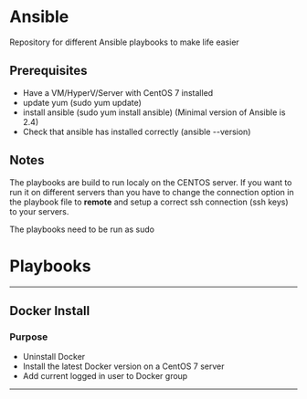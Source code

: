 # Ansible
Repository for different Ansible playbooks to make life easier

## Prerequisites
- Have a VM/HyperV/Server with CentOS 7 installed
- update yum (sudo yum update)
- install ansible (sudo yum install ansible) (Minimal version of Ansible is 2.4)
- Check that ansible has installed correctly (ansible --version)

## Notes
The playbooks are build to run localy on the CENTOS server. If you want to run it on different servers than you have to change the connection option in the playbook file to **remote** and setup a correct ssh connection (ssh keys) to your servers.

The playbooks need to be run as sudo

# Playbooks

---

## Docker Install

### Purpose
- Uninstall Docker
- Install the latest Docker version on a CentOS 7 server
- Add current logged in user to Docker group

---




